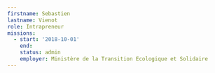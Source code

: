```yaml
---
firstname: Sebastien
lastname: Vienot
role: Intrapreneur
missions:
  - start: '2018-10-01'
    end:
    status: admin
    employer: Ministère de la Transition Ecologique et Solidaire
---
```

